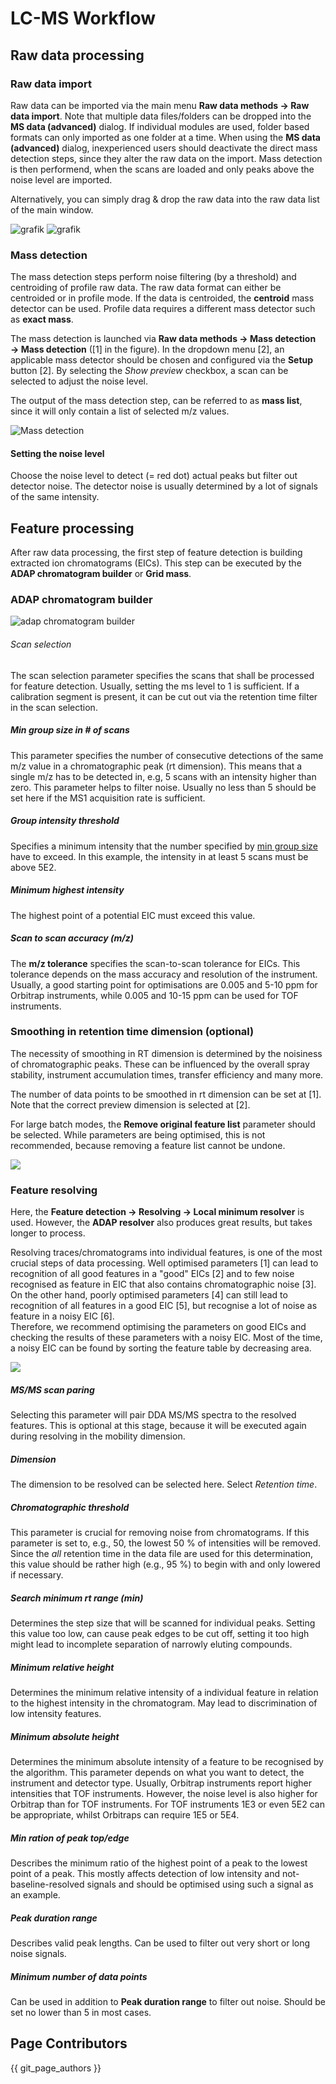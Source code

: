 # LC-MS Workflow
## Raw data processing

### Raw data import

Raw data can be imported via the main menu **Raw data methods → Raw data import**. Note that
multiple data files/folders can be dropped into the
**MS data (advanced)** dialog. If individual modules are used, folder based formats can only
imported as one folder at a time. When using the **MS data (advanced)** dialog, inexperienced users
should deactivate the direct mass detection steps, since they alter the raw data on the import. Mass
detection is then performend, when the scans are loaded and only peaks above the noise level are
imported.

Alternatively, you can simply drag & drop the raw data into the raw data list of the main window.

![grafik](https://user-images.githubusercontent.com/37407705/136391336-5722d04c-91c0-4c77-88db-00325e8ff41b.png) ![grafik](https://user-images.githubusercontent.com/37407705/136391465-c61eece6-0720-459f-8b2b-511021d7a058.png)

### Mass detection

The mass detection steps perform noise filtering (by a threshold) and centroiding of profile raw
data. The raw data format can either be centroided or in profile mode. If the data is centroided,
the **centroid** mass detector can be used. Profile data requires a different mass detector such as
**exact mass**.

The mass detection is launched via **Raw data methods → Mass detection → Mass detection** ([1] in
the figure). In the dropdown menu [2], an applicable mass detector should be chosen and configured
via the **Setup** button [2]. By selecting the _Show preview_ checkbox, a scan can be selected to
adjust the noise level.

The output of the mass detection step, can be referred to as **mass list**, since it will only
contain a list of selected m/z values.

![Mass detection](img/lcmsworkflow/massdetection.png)

#### Setting the noise level

Choose the noise level to detect (= red dot) actual peaks but filter out detector noise. The
detector noise is usually determined by a lot of signals of the same intensity.

## Feature processing

After raw data processing, the first step of feature detection is building extracted ion
chromatograms (EICs). This step can be executed by the **ADAP chromatogram builder** or **Grid
mass**.

### ADAP chromatogram builder

![adap chromatogram builder](img/lcmsworkflow/adapchromatogrambuilder.png)

###### Scan selection

The scan selection parameter specifies the scans that shall be processed for feature detection.
Usually, setting the ms level to 1 is sufficient. If a calibration segment is present, it can be cut
out via the retention time filter in the scan selection.

##### Min group size in # of scans

This parameter specifies the number of consecutive detections of the same m/z value in a
chromatographic peak (rt dimension). This means that a single m/z has to be detected in, e.g, 5
scans with an intensity higher than zero. This parameter helps to filter noise. Usually no less than
5 should be set here if the MS1 acquisition rate is sufficient.

##### Group intensity threshold

Specifies a minimum intensity that the number specified
by [min group size](#min-group-size-in--of-scans) have to exceed. In this example, the intensity in
at least 5 scans must be above 5E2.

##### Minimum highest intensity

The highest point of a potential EIC must exceed this value.

##### Scan to scan accuracy (m/z)

The **m/z tolerance** specifies the scan-to-scan tolerance for EICs. This tolerance depends on the
mass accuracy and resolution of the instrument. Usually, a good starting point for optimisations are
0.005 and 5-10 ppm for Orbitrap instruments, while 0.005 and 10-15 ppm can be used for TOF
instruments.

### Smoothing in retention time dimension (optional)

The necessity of smoothing in RT dimension is determined by the noisiness of chromatographic peaks.
These can be influenced by the overall spray stability, instrument accumulation times, transfer
efficiency and many more.

The number of data points to be smoothed in rt dimension can be set at [1]. Note that the correct
preview dimension is selected at [2].

For large batch modes, the **Remove original feature list** parameter should be selected. While
parameters are being optimised, this is not recommended, because removing a feature list cannot be
undone.

![](img/imsworkflow/smoothingdialog.png)

### Feature resolving

Here, the **Feature detection → Resolving → Local minimum resolver** is used. However, the **ADAP
resolver** also produces great results, but takes longer to process.

Resolving traces/chromatograms into individual features, is one of the most crucial steps of data
processing. Well optimised parameters [1] can lead to recognition of all good features in a "good"
EICs [2] and to few noise recognised as feature in EIC that also contains chromatographic noise
[3].  
On the other hand, poorly optimised parameters [4] can still lead to recognition of all features in
a good EIC [5], but recognise a lot of noise as feature in a noisy EIC [6].  
Therefore, we recommend optimising the parameters on good EICs and checking the results of these
parameters with a noisy EIC. Most of the time, a noisy EIC can be found by sorting the feature table
by decreasing area.

![](img/imsworkflow/chromatogramresolving.png)

##### MS/MS scan paring

Selecting this parameter will pair DDA MS/MS spectra to the resolved features. This is optional at
this stage, because it will be executed again during resolving in the mobility dimension.

##### Dimension

The dimension to be resolved can be selected here. Select _Retention time_.

##### Chromatographic threshold

This parameter is crucial for removing noise from chromatograms. If this parameter is set to, e.g.,
50, the lowest 50 % of intensities will be removed. Since the _all_ retention time in the data file
are used for this determination, this value should be rather high (e.g., 95 %) to begin with and
only lowered if necessary.

##### Search minimum rt range (min)

Determines the step size that will be scanned for individual peaks. Setting this value too low, can
cause peak edges to be cut off, setting it too high might lead to incomplete separation of narrowly
eluting compounds.

##### Minimum relative height

Determines the minimum relative intensity of a individual feature in relation to the highest
intensity in the chromatogram. May lead to discrimination of low intensity features.

##### Minimum absolute height

Determines the minimum absolute intensity of a feature to be recognised by the algorithm. This
parameter depends on what you want to detect, the instrument and detector type. Usually, Orbitrap
instruments report higher intensities that TOF instruments. However, the noise level is also higher
for Orbitrap than for TOF instruments. For TOF instruments 1E3 or even 5E2 can be appropriate,
whilst Orbitraps can require 1E5 or 5E4.

##### Min ration of peak top/edge

Describes the minimum ratio of the highest point of a peak to the lowest point of a peak. This
mostly affects detection of low intensity and not-baseline-resolved signals and should be optimised
using such a signal as an example.

##### Peak duration range

Describes valid peak lengths. Can be used to filter out very short or long noise signals.

##### Minimum number of data points

Can be used in addition to **Peak duration range** to filter out noise. Should be set no lower than
5 in most cases.

## Page Contributors

{{ git_page_authors }}
